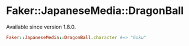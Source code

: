 # Faker::JapaneseMedia::DragonBall

Available since version 1.8.0.

```ruby
Faker::JapaneseMedia::DragonBall.character #=> "Goku"
```
